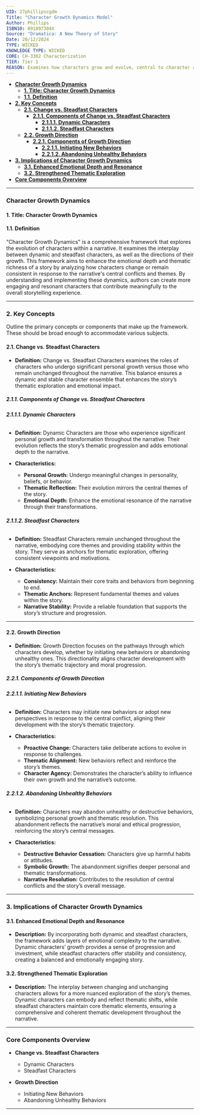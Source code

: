 ```yaml
---
UID: 27phillipscgdm
Title: "Character Growth Dynamics Model"
Author: Phillips
ISBN10: 091897304X
Source: "Dramatica: A New Theory of Story"
Date: 20/12/2024
TYPE: WICKED
KNOWLEDGE TYPE: WICKED
CORE: CH-3302 Characterization
TIER: Tier 1
REASON: Examines how characters grow and evolve, central to character analysis.
---
```


- [**Character Growth Dynamics**](#character-growth-dynamics)
  - [**1. Title: Character Growth Dynamics**](#1-title-character-growth-dynamics)
  - [**1.1. Definition**](#11-definition)
- [**2. Key Concepts**](#2-key-concepts)
  - [**2.1. Change vs. Steadfast Characters**](#21-change-vs-steadfast-characters)
    - [**2.1.1. Components of Change vs. Steadfast Characters**](#211-components-of-change-vs-steadfast-characters)
      - [**2.1.1.1. Dynamic Characters**](#2111-dynamic-characters)
      - [**2.1.1.2. Steadfast Characters**](#2112-steadfast-characters)
  - [**2.2. Growth Direction**](#22-growth-direction)
    - [**2.2.1. Components of Growth Direction**](#221-components-of-growth-direction)
      - [**2.2.1.1. Initiating New Behaviors**](#2211-initiating-new-behaviors)
      - [**2.2.1.2. Abandoning Unhealthy Behaviors**](#2212-abandoning-unhealthy-behaviors)
- [**3. Implications of Character Growth Dynamics**](#3-implications-of-character-growth-dynamics)
  - [**3.1. Enhanced Emotional Depth and Resonance**](#31-enhanced-emotional-depth-and-resonance)
  - [**3.2. Strengthened Thematic Exploration**](#32-strengthened-thematic-exploration)
- [**Core Components Overview**](#core-components-overview)

---

### **Character Growth Dynamics**

#### **1. Title: Character Growth Dynamics**

#### **1.1. Definition**

"Character Growth Dynamics" is a comprehensive framework that explores the evolution of characters within a narrative. It examines the interplay between dynamic and steadfast characters, as well as the directions of their growth. This framework aims to enhance the emotional depth and thematic richness of a story by analyzing how characters change or remain consistent in response to the narrative's central conflicts and themes. By understanding and implementing these dynamics, authors can create more engaging and resonant characters that contribute meaningfully to the overall storytelling experience.

---

### **2. Key Concepts**

Outline the primary concepts or components that make up the framework. These should be broad enough to accommodate various subjects.

#### **2.1. Change vs. Steadfast Characters**

- **Definition:**
  Change vs. Steadfast Characters examines the roles of characters who undergo significant personal growth versus those who remain unchanged throughout the narrative. This balance ensures a dynamic and stable character ensemble that enhances the story’s thematic exploration and emotional impact.

##### **2.1.1. Components of Change vs. Steadfast Characters**

###### **2.1.1.1. Dynamic Characters**

- **Definition:**
  Dynamic Characters are those who experience significant personal growth and transformation throughout the narrative. Their evolution reflects the story’s thematic progression and adds emotional depth to the narrative.

- **Characteristics:**
  - **Personal Growth:** Undergo meaningful changes in personality, beliefs, or behavior.
  - **Thematic Reflection:** Their evolution mirrors the central themes of the story.
  - **Emotional Depth:** Enhance the emotional resonance of the narrative through their transformations.

###### **2.1.1.2. Steadfast Characters**

- **Definition:**
  Steadfast Characters remain unchanged throughout the narrative, embodying core themes and providing stability within the story. They serve as anchors for thematic exploration, offering consistent viewpoints and motivations.

- **Characteristics:**
  - **Consistency:** Maintain their core traits and behaviors from beginning to end.
  - **Thematic Anchors:** Represent fundamental themes and values within the story.
  - **Narrative Stability:** Provide a reliable foundation that supports the story’s structure and progression.

---

#### **2.2. Growth Direction**

- **Definition:**
  Growth Direction focuses on the pathways through which characters develop, whether by initiating new behaviors or abandoning unhealthy ones. This directionality aligns character development with the story’s thematic trajectory and moral progression.

##### **2.2.1. Components of Growth Direction**

###### **2.2.1.1. Initiating New Behaviors**

- **Definition:**
  Characters may initiate new behaviors or adopt new perspectives in response to the central conflict, aligning their development with the story’s thematic trajectory.

- **Characteristics:**
  - **Proactive Change:** Characters take deliberate actions to evolve in response to challenges.
  - **Thematic Alignment:** New behaviors reflect and reinforce the story’s themes.
  - **Character Agency:** Demonstrates the character’s ability to influence their own growth and the narrative’s outcome.

###### **2.2.1.2. Abandoning Unhealthy Behaviors**

- **Definition:**
  Characters may abandon unhealthy or destructive behaviors, symbolizing personal growth and thematic resolution. This abandonment reflects the narrative’s moral and ethical progression, reinforcing the story’s central messages.

- **Characteristics:**
  - **Destructive Behavior Cessation:** Characters give up harmful habits or attitudes.
  - **Symbolic Growth:** The abandonment signifies deeper personal and thematic transformations.
  - **Narrative Resolution:** Contributes to the resolution of central conflicts and the story’s overall message.

---

### **3. Implications of Character Growth Dynamics**

#### **3.1. Enhanced Emotional Depth and Resonance**

- **Description:**
  By incorporating both dynamic and steadfast characters, the framework adds layers of emotional complexity to the narrative. Dynamic characters’ growth provides a sense of progression and investment, while steadfast characters offer stability and consistency, creating a balanced and emotionally engaging story.

#### **3.2. Strengthened Thematic Exploration**

- **Description:**
  The interplay between changing and unchanging characters allows for a more nuanced exploration of the story’s themes. Dynamic characters can embody and reflect thematic shifts, while steadfast characters maintain core thematic elements, ensuring a comprehensive and coherent thematic development throughout the narrative.

---

### **Core Components Overview**

- **Change vs. Steadfast Characters**

  - Dynamic Characters
  - Steadfast Characters

- **Growth Direction**
  - Initiating New Behaviors
  - Abandoning Unhealthy Behaviors

---

